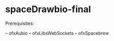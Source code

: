 spaceDrawbio-final
==================

Prerequisites:

– ofxAubio
– ofxLibsWebSockets
– ofxSpacebrew
